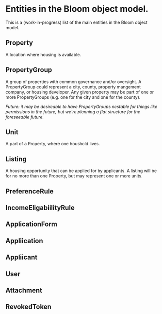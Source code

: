 # Entities in the Bloom object model.

This is a (work-in-progress) list of the main entities in the Bloom object model.

## Property

A location where housing is available.

## PropertyGroup

A group of properties with common governance and/or oversight. A PropertyGroup could represent a city, county, property mangement company, or housing developer. Any given property may be part of one or more PropertyGroups (e.g. one for the city and one for the county).

_Future: it may be desireable to have PropertyGroups nestable for things like permissions in the future, but we're planning a flat structure for the foreseeable future._

## Unit

A part of a Property, where one houshold lives.

## Listing

A housing opportunity that can be applied for by applicants. A listing will be for no more than one Property, but may represent one or more units.

## PreferenceRule

## IncomeEligabiilityRule

## ApplicationForm

## Appliication

## Appliicant

## User

## Attachment

## RevokedToken
